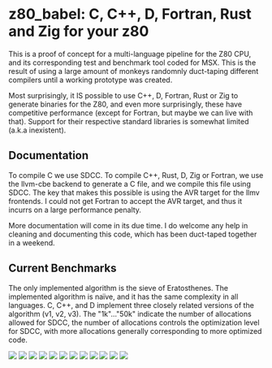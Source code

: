 # z80_babel: C, C++, D, Fortran, Rust and Zig for your z80

This is a proof of concept for a multi-language pipeline for the Z80 CPU, and its corresponding test and benchmark tool coded for MSX. This is the result of using a large amount of monkeys randomnly duct-taping different compilers until a working prototype was created.

Most surprisingly, it IS possible to use C++, D, Fortran, Rust or Zig to generate binaries for the Z80, and even more surprisingly, these have competitive performance (except for Fortran, but maybe we can live with that). Support for their respective standard libraries is somewhat limited (a.k.a inexistent).

## Documentation
To compile C we use SDCC. To compile C++, Rust, D, Zig or Fortran, we use the llvm-cbe backend to generate a C file, and we compile this file using SDCC. The key that makes this possible is using the AVR target for the llmv frontends. I could not get Fortran to accept the AVR target, and thus it incurrs on a large performance penalty.

More documentation will come in its due time. I do welcome any help in cleaning and documenting this code, which has been duct-taped together in a weekend. 


## Current Benchmarks
The only implemented algorithm is the sieve of Eratosthenes. The implemented algorithm is naïve, and it has the same complexity in all languages.
C, C++, and D implement three closely related versions of the algorithm (v1, v2, v3). The "1k"..."50k" indicate the number of allocations allowed for SDCC, the number of allocations controls the optimization level for SDCC, with more allocations generally corresponding to more optimized code.

![](img/1_50k_1.png)
![](img/2_1k_1.png)
![](img/3_50k_2.png)
![](img/4_1k_2.png)
![](img/5_C_v1.png)
![](img/6_C_v3.png)
![](img/7_C++_v1.png)
![](img/8_C++_v3.png)
![](img/9_D_v1.png)
![](img/10_D_v3.png)
![](img/11_RUST.png)
![](img/12_ZIG.png)
